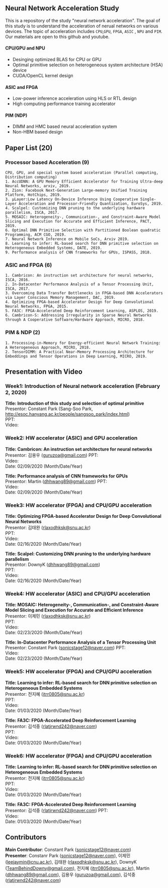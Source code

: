 ## Neural Network Acceleration Study
This is a repository of the study "neural network acceleration". The goal of this study is to understand the acceleration of nerual networks on various devices. The topic of acceleration includes `CPU`,`GPU`, `FPGA`, `ASIC` , `NPU` and `PIM`. Our materials are open to this github and youtube.

#### CPU/GPU and NPU
- Desinging optimized BLAS for CPU or GPU
- Optimal primitive selection on heterogeneous system architecture (HSA) device
- CUDA/OpenCL kernel design

#### ASIC and FPGA
- Low-power inference acceleration using HLS or RTL design
- High computing performance training accelerator

#### PIM (NDP)
- DIMM and HMC based neural acceleration system
- Non-HBM based design

## Paper List (20)
### Processor based Acceleration (9)
	CPU, GPU, and special system based acceleration (Parallel computing, Distribution computing)
	1. AccUDNN: A GPU Memory Efficient Accelerator for Training Ultra-deep Neural Networks, arxiv, 2019.
	2. Zion: Facebook Next-Generation Large-memory Unified Training Platform, HotChips, 2019.
	3. µLayer:Low Latency On-Device Inference Using Cooperative Single-Layer Acceleration and Processor-Friendly Quantization, EuroSys, 2019.
	4. Scalpel: Customizing DNN pruning to the underlying hardware parallelism, ISCA, 2017.
	5. MOSAIC: Heterogeneity-, Communication-, and Constraint-Aware Model Slicing and Execution for Accurate and Efficient Inference, PACT, 2019.
	6. Optimal DNN Primitive Selection with Partitioned Boolean quadratic Programming, ACM CGO, 2019.
	7. Neural Network Inference on Mobile SoCs, Arxiv 2019.
	8. Learning to infer: RL-based search for DNN primitive selection on Heterogeneous Embedded Systems, DATE, 2019.
	9. Performance analysis of CNN frameworks for GPUs, ISPASS, 2018.
  

### ASIC and FPGA (6)
	1. Cambricon: An instruction set architecture for neural networks, ISCA, 2016.
	2. In-Datacenter Performance Analysis of a Tensor Processing Unit, ISCA, 2017.
	3. Overcoming Data Transfer Bottlenecks in FPGA-based DNN Accelerators via Layer Conscious Memory Management, DAC, 2019.
	4. Optimizing FPGA-based Accelerator Design for Deep Convolutional Neural Networks, FPGA, 2015.
	5. FA3C: FPGA-Accelerated Deep Reinforcement Learning, ASPLOS, 2019.
	6. Cambricon-S: Addressing Irregularity in Sparse Neural Networks through A Cooperative Software/Hardware Approach, MICRO, 2018.
### PIM & NDP (2)
	1. Processing-in-Memory for Energy-efficient Neural Network Training: A Heterogeneous Approach, MICRO, 2018.
	2. TensorDIMM: A Practical Near-Memory Processing Architecture for Embeddings and Tensor Operations in Deep Learning, MICRO, 2019.

   
## Presentation with Video
### Week1: Introduction of Neural network acceleration (February 2, 2020)
**Title: Introduction of this study and selection of optimal primitive**
	Presentor: Constant Park (Sang-Soo Park, http://esoc.hanyang.ac.kr/people/sangsoo_park/index.html)  
	PPT:   
	Video:   


### Week2: HW accelerator (ASIC) and GPU acceleration
**Title: Cambricon: An instruction set architecture for neural networks**  
Presentor: 김용우 (guruzoa@gmail.com)
PPT:   
Video:   
Date: 02/09/2020 (Month/Date/Year)

**Title: Performance analysis of CNN frameworks for GPUs**  
Presentor: Martin (dhhwang89@gmail.com)
PPT:   
Video:   
Date: 02/09/2020 (Month/Date/Year)

### Week3: HW accelerator (FPGA) and CPU/GPU acceleration
**Title: Optimizing FPGA-based Accelerator Design for Deep Convolutional Neural Networks**  
Presentor: 김태완 (rlaxodhksk@snu.ac.kr)  
PPT:   
Video:   
Date: 02/16/2020 (Month/Date/Year)

**Title: Scalpel: Customizing DNN pruning to the underlying hardware parallelism**  
Presentor: DownyK (dhhwang89@gmail.com)  
PPT:   
Video:   
Date: 02/16/2020 (Month/Date/Year)

### Week4: HW accelerator (ASIC) and CPU/GPU acceleration
**Title: MOSAIC: Heterogeneity-, Communication-, and Constraint-Aware Model Slicing and Execution for Accurate and Efficient Inference**  
Presentor: 이제민 (rlaxodhksk@snu.ac.kr)  
PPT:   
Video:   
Date: 02/23/2020 (Month/Date/Year)

**Title: In-Datacenter Performance Analysis of a Tensor Processing Unit**    
Presentor: Constant Park (sonicstage12@naver.com)
PPT:   
Video:   
Date: 02/23/2020 (Month/Date/Year)


### Week5: HW accelerator (FPGA) and CPU/GPU acceleration
**Title: Learning to infer: RL-based search for DNN primitive selection on Heterogeneous Embedded Systems**   
Presentor: 전지혜 (itrr0805@snu.ac.kr)  
PPT:   
Video:   
Date: 01/03/2020 (Month/Date/Year)

**Title: FA3C: FPGA-Accelerated Deep Reinforcement Learning**    
Presentor: 김석중 (rlatjrwnd242@naver.com)  
PPT:   
Video:   
Date: 01/03/2020 (Month/Date/Year)

### Week6: HW accelerator (FPGA) and CPU/GPU acceleration
**Title: Learning to infer: RL-based search for DNN primitive selection on Heterogeneous Embedded Systems**   
Presentor: 전지혜 (itrr0805@snu.ac.kr)  
PPT:   
Video:   
Date: 01/03/2020 (Month/Date/Year)

**Title: FA3C: FPGA-Accelerated Deep Reinforcement Learning**    
Presentor: 김석중 (rlatjrwnd242@naver.com)
PPT:   
Video:   
Date: 01/03/2020 (Month/Date/Year)


## Contributors
**Main Contributor**: Constant Park (sonicstage12@naver.com)  
**Presenter**: Constanr Park (sonicstage12@naver.com), 이제민 (leejaymin@cnu.ac.kr), 김태완 (rlaxodhksk@snu.ac.kr), DownyK (TeamBehindDowny@gmail.com), 전지혜 (itrr0805@snu.ac.kr), Martin (dhhwang89@gmail.com), 김용우 (guruzoa@gmail.com), 김석중 (rlatjrwnd242@naver.com)

